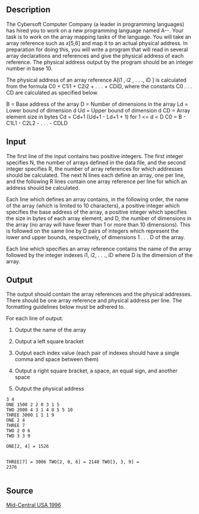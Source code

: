 <h2>Description</h2><p>The Cybersoft Computer Company (a leader in programming languages) has hired you to work on a new programming language named A--. Your task is to work on the array mapping tasks of the language. You will take an array reference such as x[5,6] and map it to an actual physical address. In preparation for doing this, you will write a program that will read in several array declarations and references and give the physical address of each reference. The physical address output by the program should be an integer number in base 10. 
</p>The physical address of an array reference A[i1 , i2 , . . ., iD ] is calculated from the formula C0 + C1i1 + C2i2 + . . . + CDiD, where the constants C0 . . . CD are calculated as specified below.

B = Base address of the array
D = Number of dimensions in the array
Ld = Lower bound of dimension d
Ud = Upper bound of dimension d
CD = Array element size in bytes 
Cd = Cd+1 (Ud+1 - Ld+1 + 1) for 1 &lt;= d &lt; D
C0 = B - C1L1 - C2L2 - . . . - CDLD

<h2>Input</h2><p>The first line of the input contains two positive integers. The first integer specifies N, the number of arrays defined in the data file, and the second integer specifies R, the number of array references for which addresses should be calculated. The next N lines each define an array, one per line, and the following R lines contain one array reference per line for which an address should be calculated.
</p>
Each line which defines an array contains, in the following order, the name of the array (which is limited to 10 characters), a positive integer which specifies the base address of the array, a positive integer which specifies the size in bytes of each array element, and D, the number of dimensions in the array (no array will have fewer than 1 or more than 10 dimensions). This is followed on the same line by D pairs of integers which represent the lower and upper bounds, respectively, of dimensions 1 . . . D of the array.

Each line which specifies an array reference contains the name of the array followed by the integer indexes i1, i2, . . ., iD where D is the dimension of the array.<h2>Output</h2><p>The output should contain the array references and the physical addresses. There should be one array reference and physical address per line. The formatting guidelines below must be adhered to.
</p>
For each line of output:

1. Output the name of the array

2. Output a left square bracket

3. Output each index value (each pair of indexes should have a single comma and space between them)

4. Output a right square bracket, a space, an equal sign, and another space

5. Output the physical address

<pre><code class="language-input1">3 4
ONE 1500 2 2 0 3 1 5
TWO 2000 4 3 1 4 0 5 5 10
THREE 3000 1 1 1 9
ONE 2 4
THREE 7
TWO 2 0 6
TWO 3 3 9</code></pre><pre><code class="language-output1">ONE[2, 4] = 1526
THREE[7] = 3006
TWO[2, 0, 6] = 2148
TWO[3, 3, 9] = 2376</code></pre><h2>Source</h2><a href="searchproblem?field=source&amp;key=Mid-Central+USA+1996">Mid-Central USA 1996</a>